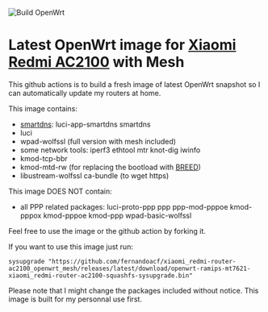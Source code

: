 ![Build OpenWrt](https://github.com/amaumene/xiaomi_redmi-router-ac2100_openwrt_mesh/workflows/Build%20OpenWrt/badge.svg)
# Latest OpenWrt image for [Xiaomi Redmi AC2100](https://xiaomi-mi.com/wifi-routers/redmi-ac2100-router/) with Mesh
This github actions is to build a fresh image of latest OpenWrt snapshot so I can automatically update my routers at home. 

This image contains:
* [smartdns](https://github.com/pymumu/smartdns): luci-app-smartdns smartdns
* luci
* wpad-wolfssl (full version with mesh included)
* some network tools: iperf3 ethtool mtr knot-dig iwinfo
* kmod-tcp-bbr
* kmod-mtd-rw (for replacing the bootload with [BREED](https://breed.hackpascal.net))
* libustream-wolfssl ca-bundle (to wget https)

This image DOES NOT contain:
* all PPP related packages: luci-proto-ppp ppp ppp-mod-pppoe kmod-pppox kmod-pppoe kmod-ppp wpad-basic-wolfssl

Feel free to use the image or the github action by forking it.

If you want to use this image just run:

```sysupgrade "https://github.com/fernandoacf/xiaomi_redmi-router-ac2100_openwrt_mesh/releases/latest/download/openwrt-ramips-mt7621-xiaomi_redmi-router-ac2100-squashfs-sysupgrade.bin"```

Please note that I might change the packages included without notice. This image is built for my personnal use first.
